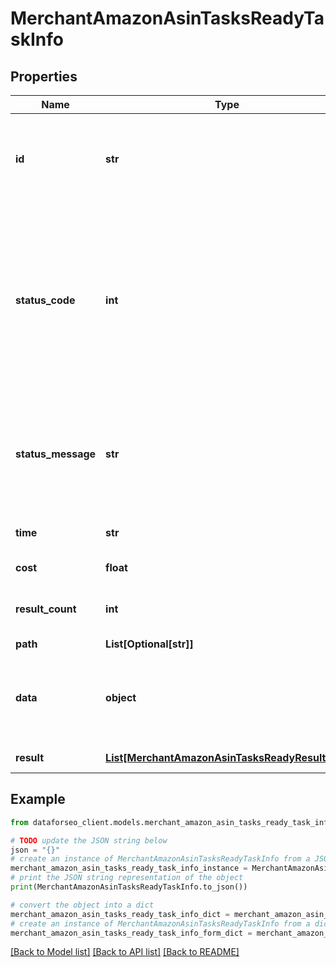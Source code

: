 # MerchantAmazonAsinTasksReadyTaskInfo


## Properties

Name | Type | Description | Notes
------------ | ------------- | ------------- | -------------
**id** | **str** | task identifier unique task identifier in our system in the UUID format | [optional] 
**status_code** | **int** | status code of the task generated by DataForSEO, can be within the following range: 10000-60000 you can find the full list of the response codes here | [optional] 
**status_message** | **str** | informational message of the task you can find the full list of general informational messages here | [optional] 
**time** | **str** | execution time, seconds | [optional] 
**cost** | **float** | total tasks cost, USD | [optional] 
**result_count** | **int** | number of elements in the result array | [optional] 
**path** | **List[Optional[str]]** | URL path | [optional] 
**data** | **object** | contains the same parameters that you specified in the POST request | [optional] 
**result** | [**List[MerchantAmazonAsinTasksReadyResultInfo]**](MerchantAmazonAsinTasksReadyResultInfo.md) | array of results | [optional] 

## Example

```python
from dataforseo_client.models.merchant_amazon_asin_tasks_ready_task_info import MerchantAmazonAsinTasksReadyTaskInfo

# TODO update the JSON string below
json = "{}"
# create an instance of MerchantAmazonAsinTasksReadyTaskInfo from a JSON string
merchant_amazon_asin_tasks_ready_task_info_instance = MerchantAmazonAsinTasksReadyTaskInfo.from_json(json)
# print the JSON string representation of the object
print(MerchantAmazonAsinTasksReadyTaskInfo.to_json())

# convert the object into a dict
merchant_amazon_asin_tasks_ready_task_info_dict = merchant_amazon_asin_tasks_ready_task_info_instance.to_dict()
# create an instance of MerchantAmazonAsinTasksReadyTaskInfo from a dict
merchant_amazon_asin_tasks_ready_task_info_form_dict = merchant_amazon_asin_tasks_ready_task_info.from_dict(merchant_amazon_asin_tasks_ready_task_info_dict)
```
[[Back to Model list]](../README.md#documentation-for-models) [[Back to API list]](../README.md#documentation-for-api-endpoints) [[Back to README]](../README.md)


